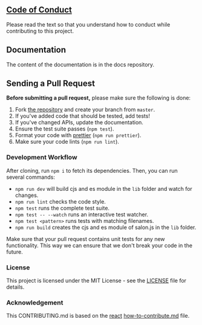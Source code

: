 ## [Code of Conduct](./.github/CODE_OF_CONDUCT.md)

Please read the text so that you understand how to conduct while contributing to this project.

## Documentation

The content of the documentation is in the docs repository.

## Sending a Pull Request

**Before submitting a pull request,** please make sure the following is done:

1. Fork [the repository](https://github.com/luksybee/N2-Salon.git) and create your branch from `master`.
2. If you've added code that should be tested, add tests!
3. If you've changed APIs, update the documentation.
4. Ensure the test suite passes (`npm test`).
5. Format your code with [prettier](https://github.com/prettier/prettier) (`npm run prettier`).
6. Make sure your code lints (`npm run lint`).

### Development Workflow

After cloning, run `npm i` to fetch its dependencies.
Then, you can run several commands:

- `npm run dev` will build cjs and es module in the `lib` folder and watch for changes.
- `npm run lint` checks the code style.
- `npm test` runs the complete test suite.
- `npm test -- --watch` runs an interactive test watcher.
- `npm test <pattern>` runs tests with matching filenames.
- `npm run build` creates the cjs and es module of salon.js in the `lib` folder.

Make sure that your pull request contains unit tests for any new functionality. This way we can ensure that we don't break your code in the future.

### License

This project is licensed under the MIT License - see the [LICENSE](LICENSE) file for details.

### Acknowledgement

This CONTRIBUTING.md is based on the [react](https://github.com/facebook/react) [how-to-contribute.md](https://github.com/facebook/react/blob/master/docs/contributing/how-to-contribute.md) file.
